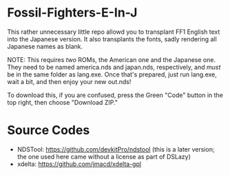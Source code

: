 # Fossil-Fighters-E-In-J
This rather unnecessary little repo allowd you to transplant FF1 English text into the Japanese version. It also transplants the fonts, sadly rendering all Japanese names as blank.

NOTE: This requires *two* ROMs, the American one and the Japanese one. They need to be named america.nds and japan.nds, respectively, and *must* be in the same folder as lang.exe.
Once that's prepared, just run lang.exe, wait a bit, and then enjoy your new out.nds!

To download this, if you are confused, press the Green "Code" button in the top right, then choose "Download ZIP."

# Source Codes
- NDSTool: https://github.com/devkitPro/ndstool (this is a later version; the one used here came without a license as part of DSLazy)
- xdelta: https://github.com/jmacd/xdelta-gpl
